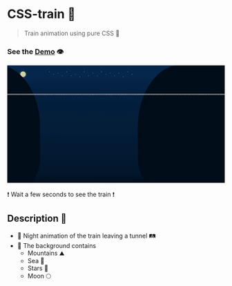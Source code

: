 # CSS-train 🚆

> Train animation using pure CSS 🙌

### See the <a href='https://dnt-knw.github.io/CSS-train' target='_blank' title='Click to open the project'>Demo</a> 👁

<img src='./CSS-train.gif' alt='train' />

❗️ Wait a few seconds to see the train ❗️

## Description 📖

- 📜 Night animation of the train leaving a tunnel 🛤
- 📜 The background contains
    - Mountains ⛰
    - Sea 🌊
    - Stars 🌟
    - Moon 🌕
